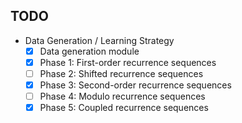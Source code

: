 ## TODO
- Data Generation / Learning Strategy
  - [x] Data generation module
  - [x] Phase 1: First-order recurrence sequences
  - [ ] Phase 2: Shifted recurrence sequences
  - [x] Phase 3: Second-order recurrence sequences
  - [ ] Phase 4: Modulo recurrence sequences
  - [x] Phase 5: Coupled recurrence sequences
